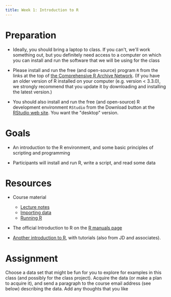 ```yaml
---
title: Week 1: Introduction to R
---
```


Preparation
===========

-   Ideally, you should bring a laptop to class. If you can't, we'll
    work something out, but you definitely need access to a computer on
    which you can install and run the software that we will be using for
    the class


-   Please install and run the free (and open-source) program `R` from
    the links at the top of [the Comprehensive R Archive
    Network](http://cran.r-project.org/). (If you have an older version of R installed on your computer (e.g. version < 3.3.0), we strongly recommend that you update it by downloading and installing the latest version.)


-   You should also install and run the free (and open-source) R
    development environment `RStudio` from the Download button at the
    [RStudio web site](http://www.rstudio.com/ide/). You want the
    "desktop" version.



Goals
=====

-   An introduction to the R environment, and some basic principles of
    scripting and programming


-   Participants will install and run R, write a script, and read some
    data

Resources
=========

-   Course material
    -   [ Lecture notes](intro_Lecture_notes.html)
    -   [Importing data](Importing_data.html)
    -   [Running R](Running_R.html)


-   The official Introduction to R on the [R manuals
    page](http://cran.r-project.org/manuals.html)


-   [Another introduction to
    R](http://yushan.mcmaster.ca/theobio/mmed/index.php/Introduction_to_R),
    with tutorials (also from JD and associates).

<!---
Exercise
========

Input some real data into `R`, and do a substantive calculation using
the data. These can be your own data, or data that you find on the web.
You should provide a text file or spreadsheet, and an R script that
reads it and does the calculation. You should confirm that these work
"independently" before emailing them to us at <bio708qmee@gmail.com>.

Also, a short paragraph about the data would be nice so we can think
about what sort of projects to do in the future.
-->


Assignment
========

Choose a data set that might be fun for you to explore for examples in this class (and possibly for the class project). Acquire the data (or make a plan to acquire it), and send a paragraph to the course email address (see below) describing the data. Add any thoughts that you like
